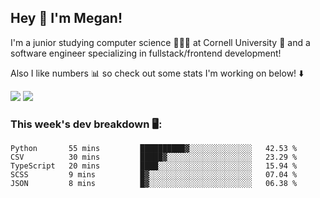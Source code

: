 ## Hey 👋 I'm Megan! 
I'm a junior studying computer science 👩🏻‍💻 at Cornell University 🐻 and a software engineer specializing in fullstack/frontend development!

Also I like numbers 📊 so check out some stats I'm working on below! ⬇️

<img src="https://github-readme-stats.vercel.app/api?username=meganyin13&show_icons=true&hide=stars&count_private=true" />

<img src="https://github-readme-stats.vercel.app/api/top-langs/?username=meganyin13&layout=compact&hide=Jupyter%20Notebook" />

### This week's dev breakdown 🖥:
<!--START_SECTION:waka-->
```text
Python       55 mins         ██████████▓░░░░░░░░░░░░░░   42.53 % 
CSV          30 mins         █████▓░░░░░░░░░░░░░░░░░░░   23.29 % 
TypeScript   20 mins         ████░░░░░░░░░░░░░░░░░░░░░   15.94 % 
SCSS         9 mins          █▓░░░░░░░░░░░░░░░░░░░░░░░   07.04 % 
JSON         8 mins          █▓░░░░░░░░░░░░░░░░░░░░░░░   06.38 % 
```
<!--END_SECTION:waka-->